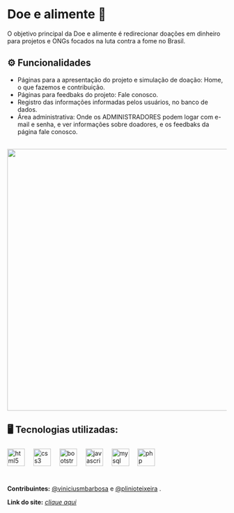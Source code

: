 # Doe e alimente 🍲
O objetivo principal da Doe e alimente é redirecionar doações em dinheiro para projetos e ONGs focados na luta contra a fome no Brasil. <br>

## ⚙ Funcionalidades 
- Páginas para a apresentação do projeto e simulação de doação: Home, o que fazemos e contribuição. <br> 
- Páginas para feedbaks do projeto: Fale conosco. <br> 
- Registro das informações informadas pelos usuários, no banco de dados. <br>
- Área administrativa: Onde os ADMINISTRADORES podem logar com e-mail e senha, e ver informações sobre doadores, e os feedbaks da página fale conosco. <br><br>

<img src="https://i.imgur.com/wE8nMuS.png" width="600px" />

## 🖥️ Tecnologias utilizadas:<br>
###

<div align="left">
  <img src="https://cdn.jsdelivr.net/gh/devicons/devicon/icons/html5/html5-original.svg" height="40" alt="html5 logo"  />
  <img width="12" />
  <img src="https://cdn.jsdelivr.net/gh/devicons/devicon/icons/css3/css3-original.svg" height="40" alt="css3 logo"  />
  <img width="12" />
  <img src="https://cdn.jsdelivr.net/gh/devicons/devicon/icons/bootstrap/bootstrap-original.svg" height="40" alt="bootstrap logo"  />
  <img width="12" />
  <img src="https://cdn.jsdelivr.net/gh/devicons/devicon/icons/javascript/javascript-original.svg" height="40" alt="javascript logo"  />
  <img width="12" />
  <img src="https://cdn.jsdelivr.net/gh/devicons/devicon/icons/mysql/mysql-original.svg" height="40" alt="mysql logo"  />
  <img width="12" />
  <img src="https://cdn.jsdelivr.net/gh/devicons/devicon/icons/php/php-original.svg" height="40" alt="php logo"  />
</div>
<br>

###

**Contribuintes:** [@viniciusmbarbosa](https://github.com/viniciusmbarbosa) e [@plinioteixeira](https://github.com/plinioteixeira) .

**Link do site:** <i>[clique aqui](http://dooe-e-alimente.x10.mx/index.php) 
